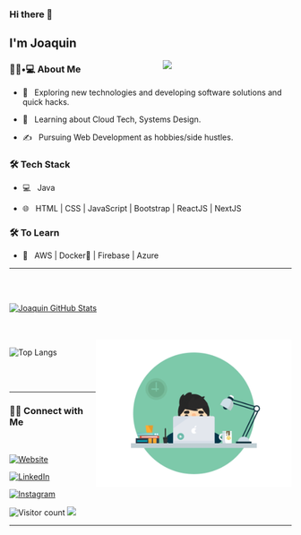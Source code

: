 

### Hi there 👋<h2> I'm Joaquin </h2>

<img align='right' src="https://media.giphy.com/media/M9gbBd9nbDrOTu1Mqx/giphy.gif" width="230">

<h3> 👨🏻•💻 About Me </h3>



- 🤔 &nbsp; Exploring new technologies and developing software solutions and quick hacks.

- 🌱 &nbsp; Learning about Cloud Tech, Systems Design.

- ✍️ &nbsp; Pursuing Web Development as hobbies/side hustles.



<h3>🛠 Tech Stack</h3>



- 💻 &nbsp; Java 

- 🌐 &nbsp; HTML | CSS | JavaScript | Bootstrap | ReactJS | NextJS

<!--

- 🛢 &nbsp; MySQL | MongoDB

- 🔧 &nbsp; Git | Markdown | Selenium | Tidyverse



-->



<h3>🛠 To Learn</h3>

- 🔧 &nbsp; AWS | Docker🐳 | Firebase | Azure

<hr>



<br/><br/>

[![Joaquin GitHub Stats](https://github-readme-stats.vercel.app/api?username=joaquinxtx&show_icons=true)](https://github.com/joaquinxtx)

<br/>

<br/>

<img src="https://github.com/nirala69/nirala69/blob/master/70804f7e25b11f29db904f2fa7b4cd9d.gif" width="350" align='right'>

![Top Langs](https://github-readme-stats.vercel.app/api/top-langs/?username=joaquinxtx&show_icons=true)

<br><br>



<hr>



<h3> 🤝🏻 Connect with Me </h3>

<br>



<p align="center">

<a href="https://portafolio-joaquin.vercel.app/"><img alt="Website" src="https://img.shields.io/badge/portafolio-joaquin.vercel.app-black?style=flat-square&logo=google-chrome"></a>

<a href="https://www.linkedin.com/in/joaquin1998/"><img alt="LinkedIn" src="https://img.shields.io/badge/LinkedIn-joaquin%20Malpani-blue?style=flat-square&logo=linkedin"></a>

<a href="https://www.instagram.com/joaquinxtx/"><img alt="Instagram" src="https://img.shields.io/badge/Instagram-joaquinxtx-black?style=flat-square&logo=instagram"></a>


</p>





![Visitor count](https://visitor-badge.laobi.icu/badge?page_id=shivam0110.shivam0110)   <img src="https://media.giphy.com/media/dxn6fRlTIShoeBr69N/giphy.gif" width="30">





<hr>
